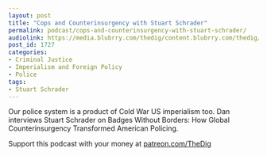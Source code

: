 ```yaml
---
layout: post
title: "Cops and Counterinsurgency with Stuart Schrader"
permalink: podcast/cops-and-counterinsurgency-with-stuart-schrader/
audiolink: https://media.blubrry.com/thedig/content.blubrry.com/thedig/The_Dig-EP_265-Schrader.mp3
post_id: 1727
categories: 
- Criminal Justice
- Imperialism and Foreign Policy
- Police
tags: 
- Stuart Schrader
---
```


Our police system is a product of Cold War US imperialism too. Dan interviews Stuart Schrader on 
Badges Without Borders: How Global Counterinsurgency Transformed American Policing. 

Support this podcast with your money at 
[patreon.com/TheDig](https://patreon.com/TheDig)